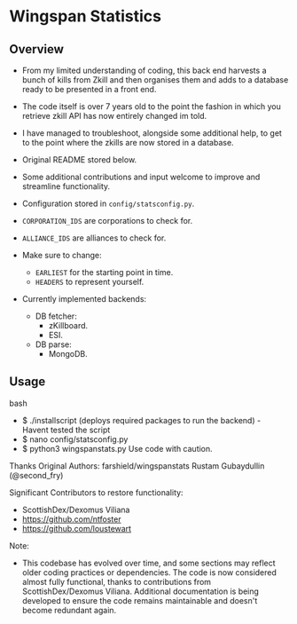 # Wingspan Statistics

## Overview

- From my limited understanding of coding, this back end harvests a bunch of kills from Zkill and then organises them and adds to a database ready to be presented in a front end.
- The code itself is over 7 years old to the point the fashion in which you retrieve zkill API has now entirely changed im told.
- I have managed to troubleshoot, alongside some additional help, to get to the point where the zkills are now stored in a database.
- Original README stored below.
- Some additional contributions and input welcome to improve and streamline functionality.

- Configuration stored in `config/statsconfig.py`.
- `CORPORATION_IDS` are corporations to check for.
- `ALLIANCE_IDS` are alliances to check for.
- Make sure to change:
  - `EARLIEST` for the starting point in time.
  - `HEADERS` to represent yourself.
- Currently implemented backends:
  - DB fetcher:
    - zKillboard.
    - ESI.
  - DB parse:
    - MongoDB.

## Usage

bash
- $ ./installscript (deploys required packages to run the backend) - Havent tested the script
- $ nano config/statsconfig.py
- $ python3 wingspanstats.py
Use code with caution.

Thanks
Original Authors: farshield/wingspanstats
Rustam Gubaydullin (@second_fry)

Significant Contributors to restore functionality:

- ScottishDex/Dexomus Viliana
- https://github.com/ntfoster
- https://github.com/loustewart

Note:

- This codebase has evolved over time, and some sections may reflect older coding practices or dependencies. The code is now considered almost fully functional, thanks to contributions from ScottishDex/Dexomus Viliana. Additional documentation is being developed to ensure the code remains maintainable and doesn't become redundant again.
